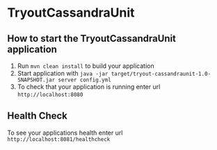 # TryoutCassandraUnit

How to start the TryoutCassandraUnit application
---

1. Run `mvn clean install` to build your application
1. Start application with `java -jar target/tryout-cassandraunit-1.0-SNAPSHOT.jar server config.yml`
1. To check that your application is running enter url `http://localhost:8080`

Health Check
---

To see your applications health enter url `http://localhost:8081/healthcheck`
